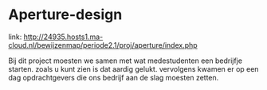 # Aperture-design

link: http://24935.hosts1.ma-cloud.nl/bewijzenmap/periode2.1/proj/aperture/index.php

Bij dit project moesten we samen met wat medestudenten een bedrijfje starten. 
zoals u kunt zien is dat aardig gelukt. vervolgens kwamen er op een dag opdrachtgevers die ons bedrijf aan de slag moesten zetten.
